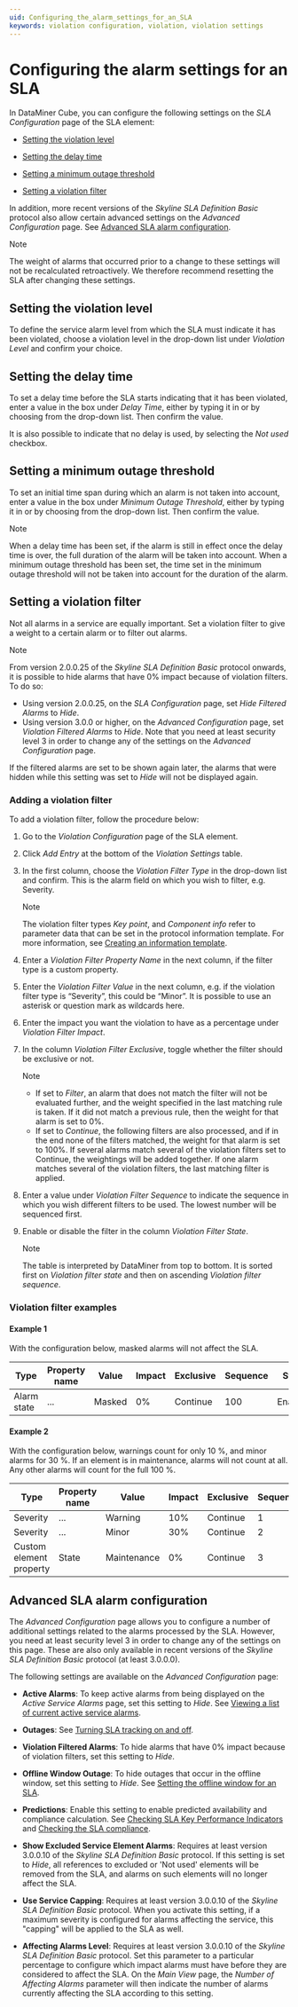 ```yaml
---
uid: Configuring_the_alarm_settings_for_an_SLA
keywords: violation configuration, violation, violation settings
---
```


# Configuring the alarm settings for an SLA

In DataMiner Cube, you can configure the following settings on the *SLA Configuration* page of the SLA element:

- [Setting the violation level](#setting-the-violation-level)

- [Setting the delay time](#setting-the-delay-time)

- [Setting a minimum outage threshold](#setting-a-minimum-outage-threshold)

- [Setting a violation filter](#setting-a-violation-filter)

In addition, more recent versions of the *Skyline SLA Definition Basic* protocol also allow certain advanced settings on the *Advanced Configuration* page. See [Advanced SLA alarm configuration](#advanced-sla-alarm-configuration).

> [!NOTE]
> The weight of alarms that occurred prior to a change to these settings will not be recalculated retroactively. We therefore recommend resetting the SLA after changing these settings.

## Setting the violation level

To define the service alarm level from which the SLA must indicate it has been violated, choose a violation level in the drop-down list under *Violation Level* and confirm your choice.

## Setting the delay time

To set a delay time before the SLA starts indicating that it has been violated, enter a value in the box under *Delay Time*, either by typing it in or by choosing from the drop-down list. Then confirm the value.

It is also possible to indicate that no delay is used, by selecting the *Not used* checkbox.

## Setting a minimum outage threshold

To set an initial time span during which an alarm is not taken into account, enter a value in the box under *Minimum Outage Threshold*, either by typing it in or by choosing from the drop-down list. Then confirm the value.

> [!NOTE]
> When a delay time has been set, if the alarm is still in effect once the delay time is over, the full duration of the alarm will be taken into account. When a minimum outage threshold has been set, the time set in the minimum outage threshold will not be taken into account for the duration of the alarm.

## Setting a violation filter

Not all alarms in a service are equally important. Set a violation filter to give a weight to a certain alarm or to filter out alarms.

> [!NOTE]
> From version 2.0.0.25 of the *Skyline SLA Definition Basic* protocol onwards, it is possible to hide alarms that have 0% impact because of violation filters. To do so:
>
> - Using version 2.0.0.25, on the *SLA Configuration* page, set *Hide Filtered Alarms* to *Hide*.
> - Using version 3.0.0 or higher, on the *Advanced Configuration* page, set *Violation Filtered Alarms* to *Hide*. Note that you need at least security level 3 in order to change any of the settings on the *Advanced Configuration* page.
>
> If the filtered alarms are set to be shown again later, the alarms that were hidden while this setting was set to *Hide* will not be displayed again.

### Adding a violation filter

To add a violation filter, follow the procedure below:

1. Go to the *Violation Configuration* page of the SLA element.

1. Click *Add Entry* at the bottom of the *Violation Settings* table.

1. In the first column, choose the *Violation Filter Type* in the drop-down list and confirm. This is the alarm field on which you wish to filter, e.g. Severity.

   > [!NOTE]
   > The violation filter types *Key point*, and *Component info* refer to parameter data that can be set in the protocol information template. For more information, see [Creating an information template](xref:Creating_an_information_template).

1. Enter a *Violation Filter Property Name* in the next column, if the filter type is a custom property.

1. Enter the *Violation Filter Value* in the next column, e.g. if the violation filter type is “Severity”, this could be “Minor”. It is possible to use an asterisk or question mark as wildcards here.

1. Enter the impact you want the violation to have as a percentage under *Violation Filter Impact*.

1. In the column *Violation Filter Exclusive*, toggle whether the filter should be exclusive or not.

   > [!NOTE]
   >
   > - If set to *Filter*, an alarm that does not match the filter will not be evaluated further, and the weight specified in the last matching rule is taken. If it did not match a previous rule, then the weight for that alarm is set to 0%.
   > - If set to *Continue*, the following filters are also processed, and if in the end none of the filters matched, the weight for that alarm is set to 100%. If several alarms match several of the violation filters set to Continue, the weightings will be added together. If one alarm matches several of the violation filters, the last matching filter is applied.

1. Enter a value under *Violation Filter Sequence* to indicate the sequence in which you wish different filters to be used. The lowest number will be sequenced first.

1. Enable or disable the filter in the column *Violation Filter State*.

   > [!NOTE]
   > The table is interpreted by DataMiner from top to bottom. It is sorted first on *Violation filter state* and then on ascending *Violation filter sequence*.

### Violation filter examples

#### Example 1

With the configuration below, masked alarms will not affect the SLA.

| Type                    | Property name | Value       | Impact | Exclusive | Sequence | State   |
|-------------------------|---------------|-------------|--------|-----------|----------|---------|
| Alarm state             | ...           | Masked      | 0%     | Continue  | 100      | Enabled |

#### Example 2

With the configuration below, warnings count for only 10 %, and minor alarms for 30 %. If an element is in maintenance, alarms will not count at all. Any other alarms will count for the full 100 %.

| Type                    | Property name | Value       | Impact | Exclusive | Sequence | State   |
|-------------------------|---------------|-------------|--------|-----------|----------|---------|
| Severity                | ...           | Warning     | 10%    | Continue  | 1        | Enabled |
| Severity                | ...           | Minor       | 30%    | Continue  | 2        | Enabled |
| Custom element property | State         | Maintenance | 0%     | Continue  | 3        | Enabled |

## Advanced SLA alarm configuration

The *Advanced Configuration* page allows you to configure a number of additional settings related to the alarms processed by the SLA. However, you need at least security level 3 in order to change any of the settings on this page. These are also only available in recent versions of the *Skyline SLA Definition Basic* protocol (at least 3.0.0.0).

The following settings are available on the *Advanced Configuration* page:

- **Active Alarms**: To keep active alarms from being displayed on the *Active Service Alarms* page, set this setting to *Hide*. See [Viewing a list of current active service alarms](xref:Viewing_a_list_of_current_active_service_alarms).

- **Outages**: See [Turning SLA tracking on and off](xref:Turning_SLA_tracking_on_and_off).

- **Violation Filtered Alarms**: To hide alarms that have 0% impact because of violation filters, set this setting to *Hide*.

- **Offline Window Outage**: To hide outages that occur in the offline window, set this setting to *Hide*. See [Setting the offline window for an SLA](xref:Setting_the_offline_window_for_an_SLA).

- **Predictions**: Enable this setting to enable predicted availability and compliance calculation. See [Checking SLA Key Performance Indicators](xref:Checking_SLA_Key_Performance_Indicators) and [Checking the SLA compliance](xref:Checking_the_SLA_compliance).

- **Show Excluded Service Element Alarms**: Requires at least version 3.0.0.10 of the *Skyline SLA Definition Basic* protocol. If this setting is set to *Hide*, all references to excluded or 'Not used' elements will be removed from the SLA, and alarms on such elements will no longer affect the SLA.

- **Use Service Capping**: Requires at least version 3.0.0.10 of the *Skyline SLA Definition Basic* protocol. When you activate this setting, if a maximum severity is configured for alarms affecting the service, this "capping" will be applied to the SLA as well.

- **Affecting Alarms Level**: Requires at least version 3.0.0.10 of the *Skyline SLA Definition Basic* protocol. Set this parameter to a particular percentage to configure which impact alarms must have before they are considered to affect the SLA. On the *Main View* page, the *Number of Affecting Alarms* parameter will then indicate the number of alarms currently affecting the SLA according to this setting.
